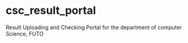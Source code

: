 # csc_result_portal
Result Uploading and Checking Portal for the department of computer Science, FUTO
